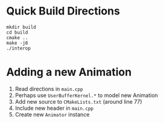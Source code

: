 # Quick Build Directions

```
mkdir build
cd build
cmake ..
make -j8
./interop
```

# Adding a new Animation

 1. Read directions in `main.cpp`
 2. Perhaps use `UserBufferKernel.*` to model new Animation
 3. Add new source to `CMakeLists.txt` (around line 77)
 4. Include new header in `main.cpp`
 5. Create new `Animator` instance
